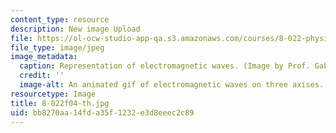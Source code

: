 ```yaml
---
content_type: resource
description: New image Upload
file: https://ol-ocw-studio-app-qa.s3.amazonaws.com/courses/8-022-physics-ii-electricity-and-magnetism-fall-2004/bb8270aa14fda35f1232e3d8eeec2c89_8-022f04-th.jpg
file_type: image/jpeg
image_metadata:
  caption: Representation of electromagnetic waves. (Image by Prof. Gabriella Sciolla.)
  credit: ''
  image-alt: An animated gif of electromagnetic waves on three axises.
resourcetype: Image
title: 8-022f04-th.jpg
uid: bb8270aa-14fd-a35f-1232-e3d8eeec2c89
---
```

